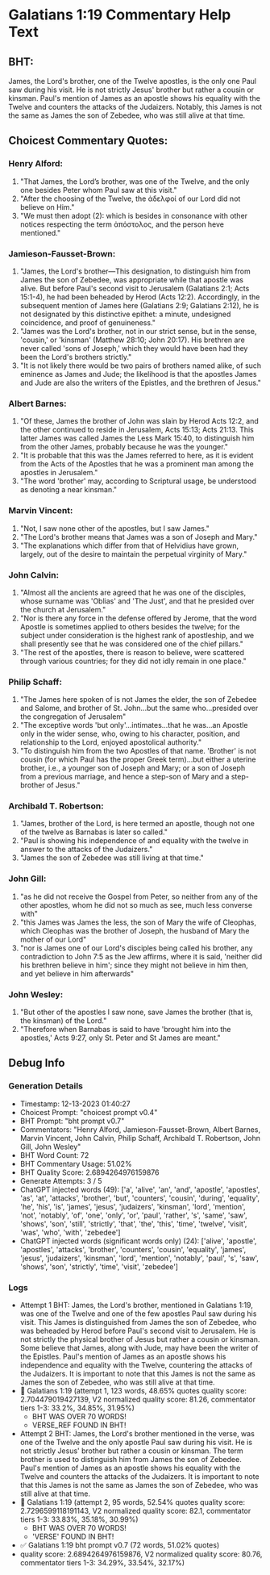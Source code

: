 # Galatians 1:19 Commentary Help Text

## BHT:
James, the Lord's brother, one of the Twelve apostles, is the only one Paul saw during his visit. He is not strictly Jesus' brother but rather a cousin or kinsman. Paul's mention of James as an apostle shows his equality with the Twelve and counters the attacks of the Judaizers. Notably, this James is not the same as James the son of Zebedee, who was still alive at that time.

## Choicest Commentary Quotes:
### Henry Alford:
1. "That James, the Lord’s brother, was one of the Twelve, and the only one besides Peter whom Paul saw at this visit."
2. "After the choosing of the Twelve, the ἀδελφοί of our Lord did not believe on Him."
3. "We must then adopt (2): which is besides in consonance with other notices respecting the term ἀπόστολος, and the person heve mentioned."

### Jamieson-Fausset-Brown:
1. "James, the Lord's brother—This designation, to distinguish him from James the son of Zebedee, was appropriate while that apostle was alive. But before Paul's second visit to Jerusalem (Galatians 2:1; Acts 15:1-4), he had been beheaded by Herod (Acts 12:2). Accordingly, in the subsequent mention of James here (Galatians 2:9; Galatians 2:12), he is not designated by this distinctive epithet: a minute, undesigned coincidence, and proof of genuineness."
2. "James was the Lord's brother, not in our strict sense, but in the sense, 'cousin,' or 'kinsman' (Matthew 28:10; John 20:17). His brethren are never called 'sons of Joseph,' which they would have been had they been the Lord's brothers strictly."
3. "It is not likely there would be two pairs of brothers named alike, of such eminence as James and Jude; the likelihood is that the apostles James and Jude are also the writers of the Epistles, and the brethren of Jesus."

### Albert Barnes:
1. "Of these, James the brother of John was slain by Herod Acts 12:2, and the other continued to reside in Jerusalem, Acts 15:13; Acts 21:13. This latter James was called James the Less Mark 15:40, to distinguish him from the other James, probably because he was the younger."
2. "It is probable that this was the James referred to here, as it is evident from the Acts of the Apostles that he was a prominent man among the apostles in Jerusalem."
3. "The word 'brother' may, according to Scriptural usage, be understood as denoting a near kinsman."

### Marvin Vincent:
1. "Not, I saw none other of the apostles, but I saw James." 
2. "The Lord's brother means that James was a son of Joseph and Mary." 
3. "The explanations which differ from that of Helvidius have grown, largely, out of the desire to maintain the perpetual virginity of Mary."

### John Calvin:
1. "Almost all the ancients are agreed that he was one of the disciples, whose surname was 'Oblias' and 'The Just', and that he presided over the church at Jerusalem."
2. "Nor is there any force in the defense offered by Jerome, that the word Apostle is sometimes applied to others besides the twelve; for the subject under consideration is the highest rank of apostleship, and we shall presently see that he was considered one of the chief pillars."
3. "The rest of the apostles, there is reason to believe, were scattered through various countries; for they did not idly remain in one place."

### Philip Schaff:
1. "The James here spoken of is not James the elder, the son of Zebedee and Salome, and brother of St. John...but the same who...presided over the congregation of Jerusalem"
2. "The exceptive words 'but only'...intimates...that he was...an Apostle only in the wider sense, who, owing to his character, position, and relationship to the Lord, enjoyed apostolical authority."
3. "To distinguish him from the two Apostles of that name. 'Brother' is not cousin (for which Paul has the proper Greek term)...but either a uterine brother, i.e., a younger son of Joseph and Mary; or a son of Joseph from a previous marriage, and hence a step-son of Mary and a step-brother of Jesus."

### Archibald T. Robertson:
1. "James, brother of the Lord, is here termed an apostle, though not one of the twelve as Barnabas is later so called."
2. "Paul is showing his independence of and equality with the twelve in answer to the attacks of the Judaizers."
3. "James the son of Zebedee was still living at that time."

### John Gill:
1. "as he did not receive the Gospel from Peter, so neither from any of the other apostles, whom he did not so much as see, much less converse with"
2. "this James was James the less, the son of Mary the wife of Cleophas, which Cleophas was the brother of Joseph, the husband of Mary the mother of our Lord"
3. "nor is James one of our Lord's disciples being called his brother, any contradiction to John 7:5 as the Jew affirms, where it is said, 'neither did his brethren believe in him'; since they might not believe in him then, and yet believe in him afterwards"

### John Wesley:
1. "But other of the apostles I saw none, save James the brother (that is, the kinsman) of the Lord."
2. "Therefore when Barnabas is said to have 'brought him into the apostles,' Acts 9:27, only St. Peter and St James are meant."


## Debug Info
### Generation Details
- Timestamp: 12-13-2023 01:40:27
- Choicest Prompt: "choicest prompt v0.4"
- BHT Prompt: "bht prompt v0.7"
- Commentators: "Henry Alford, Jamieson-Fausset-Brown, Albert Barnes, Marvin Vincent, John Calvin, Philip Schaff, Archibald T. Robertson, John Gill, John Wesley"
- BHT Word Count: 72
- BHT Commentary Usage: 51.02%
- BHT Quality Score: 2.6894264976159876
- Generate Attempts: 3 / 5
- ChatGPT injected words (49):
	['a', 'alive', 'an', 'and', 'apostle', 'apostles', 'as', 'at', 'attacks', 'brother', 'but', 'counters', 'cousin', 'during', 'equality', 'he', 'his', 'is', 'james', 'jesus', 'judaizers', 'kinsman', 'lord', 'mention', 'not', 'notably', 'of', 'one', 'only', 'or', 'paul', 'rather', 's', 'same', 'saw', 'shows', 'son', 'still', 'strictly', 'that', 'the', 'this', 'time', 'twelve', 'visit', 'was', 'who', 'with', 'zebedee']
- ChatGPT injected words (significant words only) (24):
	['alive', 'apostle', 'apostles', 'attacks', 'brother', 'counters', 'cousin', 'equality', 'james', 'jesus', 'judaizers', 'kinsman', 'lord', 'mention', 'notably', 'paul', 's', 'saw', 'shows', 'son', 'strictly', 'time', 'visit', 'zebedee']

### Logs
- Attempt 1 BHT: James, the Lord's brother, mentioned in Galatians 1:19, was one of the Twelve and one of the few apostles Paul saw during his visit. This James is distinguished from James the son of Zebedee, who was beheaded by Herod before Paul's second visit to Jerusalem. He is not strictly the physical brother of Jesus but rather a cousin or kinsman. Some believe that James, along with Jude, may have been the writer of the Epistles. Paul's mention of James as an apostle shows his independence and equality with the Twelve, countering the attacks of the Judaizers. It is important to note that this James is not the same as James the son of Zebedee, who was still alive at that time.
- 🔄 Galatians 1:19 (attempt 1, 123 words, 48.65% quotes quality score: 2.704479019427139, V2 normalized quality score: 81.26, commentator tiers 1-3: 33.2%, 34.85%, 31.95%) 
	- BHT WAS OVER 70 WORDS! 
	- VERSE_REF FOUND IN BHT!
- Attempt 2 BHT: James, the Lord's brother mentioned in the verse, was one of the Twelve and the only apostle Paul saw during his visit. He is not strictly Jesus' brother but rather a cousin or kinsman. The term brother is used to distinguish him from James the son of Zebedee. Paul's mention of James as an apostle shows his equality with the Twelve and counters the attacks of the Judaizers. It is important to note that this James is not the same as James the son of Zebedee, who was still alive at that time.
- 🔄 Galatians 1:19 (attempt 2, 95 words, 52.54% quotes quality score: 2.7296599118191143, V2 normalized quality score: 82.1, commentator tiers 1-3: 33.83%, 35.18%, 30.99%) 
	- BHT WAS OVER 70 WORDS! 
	- 'VERSE' FOUND IN BHT!
- ✅ Galatians 1:19 bht prompt v0.7 (72 words, 51.02% quotes)
- quality score: 2.6894264976159876, V2 normalized quality score: 80.76, commentator tiers 1-3: 34.29%, 33.54%, 32.17%)